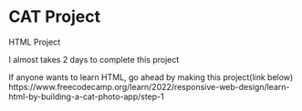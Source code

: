 <h1>CAT Project</h1>
<p>
HTML Project
</p>
<p>
I almost takes 2 days to complete this project 
</p>
If anyone wants to learn HTML, go ahead by making this project(link below)
https://www.freecodecamp.org/learn/2022/responsive-web-design/learn-html-by-building-a-cat-photo-app/step-1
